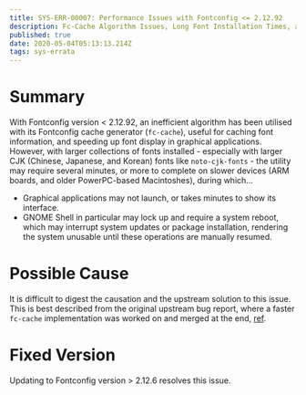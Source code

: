 ```yaml
---
title: SYS-ERR-00007: Performance Issues with Fontconfig <= 2.12.92
description: Fc-Cache Algorithm Issues, Long Font Installation Times, and Unresponsive Desktop
published: true
date: 2020-05-04T05:13:13.214Z
tags: sys-errata
---
```


# Summary

With Fontconfig version < 2.12.92, an inefficient algorithm has been utilised with its Fontconfig cache generator (`fc-cache`), useful for caching font information, and speeding up font display in graphical applications. However, with larger collections of fonts installed - especially with larger CJK (Chinese, Japanese, and Korean) fonts like `noto-cjk-fonts` - the utility may require several minutes, or more to complete on slower devices (ARM boards, and older PowerPC-based Macintoshes), during which...

- Graphical applications may not launch, or takes minutes to show its interface.
- GNOME Shell in particular may lock up and require a system reboot, which may interrupt system updates or package installation, rendering the system unusable until these operations are manually resumed.

# Possible Cause

It is difficult to digest the causation and the upstream solution to this issue. This is best described from the original upstream bug report, where a faster `fc-cache` implementation was worked on and merged at the end, [ref](https://bugs.freedesktop.org/show_bug.cgi?id=64766).

# Fixed Version

Updating to Fontconfig version > 2.12.6 resolves this issue.